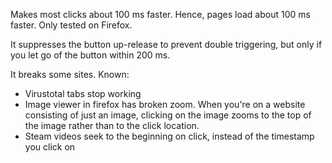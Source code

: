 Makes most clicks about 100 ms faster. Hence, pages load about 100 ms faster. Only tested on Firefox.

It suppresses the button up-release to prevent double triggering, but only if you let go of the button within 200 ms.

It breaks some sites. Known:
* Virustotal tabs stop working
* Image viewer in firefox has broken zoom. When you're on a website consisting of just an image, clicking on the image zooms to the top of the image rather than to the click location.
* Steam videos seek to the beginning on click, instead of the timestamp you click on
